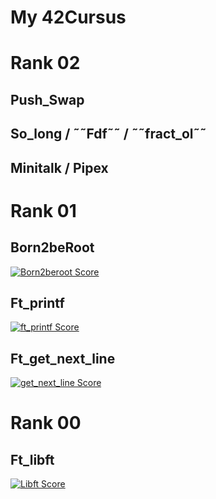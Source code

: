 # My 42Cursus

# Rank 02
## Push_Swap

## So_long / ˜˜Fdf˜˜ / ˜˜fract_ol˜˜

## Minitalk / Pipex

# Rank 01
## Born2beRoot
[![Born2beroot Score](https://badge42.vercel.app/api/v2/cl9mxh18v00250gil6wd4ihss/project/2858597)](https://github.com/JaeSeoKim/badge42)

## Ft_printf
[![ft_printf Score](https://badge42.vercel.app/api/v2/cl9mxh18v00250gil6wd4ihss/project/2858594)](https://github.com/JaeSeoKim/badge42)

## Ft_get_next_line
[![get_next_line Score](https://badge42.vercel.app/api/v2/cl9mxh18v00250gil6wd4ihss/project/2858595)](https://github.com/JaeSeoKim/badge42)

# Rank 00
## Ft_libft

[![Libft Score](https://badge42.vercel.app/api/v2/cl9mxh18v00250gil6wd4ihss/project/2827766)](https://github.com/JaeSeoKim/badge42)
